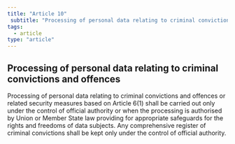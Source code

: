 ```yaml
---
title: "Article 10"
 subtitle: "Processing of personal data relating to criminal convictions and offences"
tags:
  - article
type: "article"
---
```

## Processing of personal data relating to criminal convictions and offences

Processing of personal data relating to criminal convictions and offences or related security measures based on Article 6(1) shall be carried out only under the control of official authority or when the processing is authorised by Union or Member State law providing for appropriate safeguards for the rights and freedoms of data subjects. Any comprehensive register of criminal convictions shall be kept only under the control of official authority.
